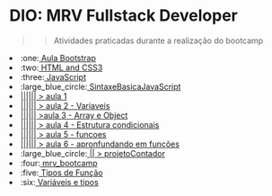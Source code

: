 # DIO: MRV Fullstack Developer

>> Atividades praticadas durante a realização do bootcamp


<li>:one:<a href = "https://github.com/DiegoPereira12/mrv_bootcamp/tree/main/Aula%20Bootstrap"> Aula Bootstrap </a></li>
<li>:two:<a href = "https://github.com/DiegoPereira12/mrv_bootcamp/tree/main/HTML%20and%20CSS3"> HTML and CSS3 </a></li>
<li>:three:<a href = "https://github.com/DiegoPereira12/mrv_bootcamp/tree/main/JavaScript"> JavaScript </a></li>

<li>:large_blue_circle:<a href = "https://github.com/DiegoPereira12/mrv_bootcamp/tree/main/JavaScript/SintaxeBasicaJavaScript"> SintaxeBasicaJavaScript </a></li>
<li><a href = "https://github.com/DiegoPereira12/mrv_bootcamp/tree/main/JavaScript/SintaxeBasicaJavaScript/aula%201"> |||||| > aula 1 </a></li>
<li><a href = "https://github.com/DiegoPereira12/mrv_bootcamp/tree/main/JavaScript/SintaxeBasicaJavaScript/aula%202%20-%20Variaveis"> |||||| > aula 2 - Variaveis </a></li>
<li><a href = "https://github.com/DiegoPereira12/mrv_bootcamp/tree/main/JavaScript/SintaxeBasicaJavaScript/aula%203%20-%20Array%20e%20Object"> |||||| >aula 3 - Array e Object</a></li>
<li><a href = "https://github.com/DiegoPereira12/mrv_bootcamp/tree/main/JavaScript/SintaxeBasicaJavaScript/aula%204%20-%20Estrutura%20condicionais"> |||||| > aula 4 - Estrutura condicionais </a></li>
<li><a href = "https://github.com/DiegoPereira12/mrv_bootcamp/tree/main/JavaScript/SintaxeBasicaJavaScript/aula%205%20-%20funcoes"> |||||| > aula 5 - funcoes </a></li>
<li><a href = "https://github.com/DiegoPereira12/mrv_bootcamp/tree/main/JavaScript/SintaxeBasicaJavaScript/aula%206%20-%20apronfundando%20em%20fun%C3%A7%C3%B5es"> |||||| > aula 6 - apronfundando em funções </a></li>

<li>:large_blue_circle:<a href = "https://github.com/DiegoPereira12/mrv_bootcamp/tree/main/JavaScript/projetoContador"> || > projetoContador </a></li>
  
<li>:four:<a href = "https://github.com/DiegoPereira12/mrv_bootcamp/tree/main/Sintaxe%20e%20Operadores"> mrv_bootcamp </a></li>
<li>:five:<a href = "https://github.com/DiegoPereira12/mrv_bootcamp/tree/main/Tipos%20de%20Fun%C3%A7%C3%A3o"> Tipos de Função </a></li>
<li>:six:<a href = "https://github.com/DiegoPereira12/mrv_bootcamp/tree/main/Vari%C3%A1veis%20e%20tipos"> Variáveis e tipos </a></li>


